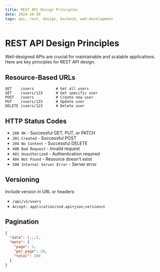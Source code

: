 ```yaml
---
title: REST API Design Principles
date: 2024-10-30
tags: api, rest, design, backend, web-development
---
```


# REST API Design Principles

Well-designed APIs are crucial for maintainable and scalable applications. Here are key principles for REST API design.

## Resource-Based URLs

```
GET    /users          # Get all users
GET    /users/123      # Get specific user
POST   /users          # Create new user
PUT    /users/123      # Update user
DELETE /users/123      # Delete user
```

## HTTP Status Codes

- `200 OK` - Successful GET, PUT, or PATCH
- `201 Created` - Successful POST
- `204 No Content` - Successful DELETE
- `400 Bad Request` - Invalid request
- `401 Unauthorized` - Authentication required
- `404 Not Found` - Resource doesn't exist
- `500 Internal Server Error` - Server error

## Versioning

Include version in URL or headers:
- `/api/v1/users`
- `Accept: application/vnd.api+json;version=1`

## Pagination

```json
{
  "data": [...],
  "meta": {
    "page": 1,
    "per_page": 20,
    "total": 100
  }
}
```